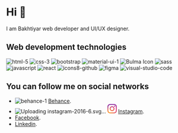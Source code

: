 # Hi 👋

I am Bakhtiyar web developer and UI/UX designer.


 ## **Web development technologies**

![html-5](https://github.com/Bakhtiyar05/Bakhtiyar05/assets/70347989/47aac347-d010-4e00-995d-b9a51f2319af)
![css-3](https://github.com/Bakhtiyar05/Bakhtiyar05/assets/70347989/621586a7-840a-42d2-ac29-083c7eb659be)
![bootstrap](https://github.com/Bakhtiyar05/Bakhtiyar05/assets/70347989/5917a619-6ae1-4eb8-9947-5c51f8d4ecc5)
![material-ui-1](https://github.com/Bakhtiyar05/Bakhtiyar05/assets/70347989/d09c65b3-29c2-4f02-8980-fe067f086f5a)
![Bulma Icon](https://github.com/Bakhtiyar05/Bakhtiyar05/assets/70347989/32140b4e-bcab-4a7a-8354-8dd387382304)
![sass](https://github.com/Bakhtiyar05/Bakhtiyar05/assets/70347989/51e9d8e3-4f66-4dd2-beb7-6db106feb220)
![javascript](https://github.com/Bakhtiyar05/Bakhtiyar05/assets/70347989/b218da53-1865-4e5b-86c5-e8a1174431d4)
![react](https://github.com/Bakhtiyar05/Bakhtiyar05/assets/70347989/0a26a104-b279-4486-826c-e9f71f7093a6)
![icons8-github](https://github.com/Bakhtiyar05/Bakhtiyar05/assets/70347989/ddae1e9e-4853-42a0-82ca-cd781476ef92)
![figma](https://github.com/Bakhtiyar05/Bakhtiyar05/assets/70347989/1cc72c75-10c7-4dfe-83ff-4c2457f3e00e)
![visual-studio-code](https://github.com/Bakhtiyar05/Bakhtiyar05/assets/70347989/15168dc9-3613-4eb9-94a7-e91183589740)


## **You can follow me on social networks**

+ ![behance-1](https://github.com/Bakhtiyar05/Bakhtiyar05/assets/70347989/b12c80a6-b36f-44d3-ac4f-40a3567f24a4) [Behance](https://www.behance.net/bakhtiyar04).
+ ![Uploading instagram-2016-6.svg…]()
<svg xmlns="http://www.w3.org/2000/svg" width="25" height="25" viewBox="0 0 2499.899999999999 2500"><defs><radialGradient id="a" cx="332.14" cy="2511.81" r="3263.54" gradientUnits="userSpaceOnUse"><stop offset=".09" stop-color="#fa8f21"/><stop offset=".78" stop-color="#d82d7e"/></radialGradient><radialGradient id="b" cx="1516.14" cy="2623.81" r="2572.12" gradientUnits="userSpaceOnUse"><stop offset=".64" stop-color="#8c3aaa" stop-opacity="0"/><stop offset="1" stop-color="#8c3aaa"/></radialGradient></defs><path d="M833.4 1250c0-230.11 186.49-416.7 416.6-416.7s416.7 186.59 416.7 416.7-186.59 416.7-416.7 416.7-416.6-186.59-416.6-416.7m-225.26 0c0 354.5 287.36 641.86 641.86 641.86s641.86-287.36 641.86-641.86S1604.5 608.14 1250 608.14 608.14 895.5 608.14 1250m1159.13-667.31a150 150 0 1 0 150.06-149.94h-.06a150.07 150.07 0 0 0-150 149.94M745 2267.47c-121.87-5.55-188.11-25.85-232.13-43-58.36-22.72-100-49.78-143.78-93.5s-70.88-85.32-93.5-143.68c-17.16-44-37.46-110.26-43-232.13-6.06-131.76-7.27-171.34-7.27-505.15s1.31-373.28 7.27-505.15c5.55-121.87 26-188 43-232.13 22.72-58.36 49.78-100 93.5-143.78s85.32-70.88 143.78-93.5c44-17.16 110.26-37.46 232.13-43 131.76-6.06 171.34-7.27 505-7.27s373.28 1.31 505.15 7.27c121.87 5.55 188 26 232.13 43 58.36 22.62 100 49.78 143.78 93.5s70.78 85.42 93.5 143.78c17.16 44 37.46 110.26 43 232.13 6.06 131.87 7.27 171.34 7.27 505.15s-1.21 373.28-7.27 505.15c-5.55 121.87-25.95 188.11-43 232.13-22.72 58.36-49.78 100-93.5 143.68s-85.42 70.78-143.78 93.5c-44 17.16-110.26 37.46-232.13 43-131.76 6.06-171.34 7.27-505.15 7.27s-373.28-1.21-505-7.27M734.65 7.57c-133.07 6.06-224 27.16-303.41 58.06C349 97.54 279.38 140.35 209.81 209.81S97.54 349 65.63 431.24c-30.9 79.46-52 170.34-58.06 303.41C1.41 867.93 0 910.54 0 1250s1.41 382.07 7.57 515.35c6.06 133.08 27.16 223.95 58.06 303.41 31.91 82.19 74.62 152 144.18 221.43S349 2402.37 431.24 2434.37c79.56 30.9 170.34 52 303.41 58.06C868 2498.49 910.54 2500 1250 2500s382.07-1.41 515.35-7.57c133.08-6.06 223.95-27.16 303.41-58.06 82.19-32 151.86-74.72 221.43-144.18s112.18-139.24 144.18-221.43c30.9-79.46 52.1-170.34 58.06-303.41 6.06-133.38 7.47-175.89 7.47-515.35s-1.41-382.07-7.47-515.35c-6.06-133.08-27.16-224-58.06-303.41-32-82.19-74.72-151.86-144.18-221.43S2150.95 97.54 2068.86 65.63c-79.56-30.9-170.44-52.1-303.41-58.06C1632.17 1.51 1589.56 0 1250.1 0S868 1.41 734.65 7.57" fill="url(#a)"/><path d="M833.4 1250c0-230.11 186.49-416.7 416.6-416.7s416.7 186.59 416.7 416.7-186.59 416.7-416.7 416.7-416.6-186.59-416.6-416.7m-225.26 0c0 354.5 287.36 641.86 641.86 641.86s641.86-287.36 641.86-641.86S1604.5 608.14 1250 608.14 608.14 895.5 608.14 1250m1159.13-667.31a150 150 0 1 0 150.06-149.94h-.06a150.07 150.07 0 0 0-150 149.94M745 2267.47c-121.87-5.55-188.11-25.85-232.13-43-58.36-22.72-100-49.78-143.78-93.5s-70.88-85.32-93.5-143.68c-17.16-44-37.46-110.26-43-232.13-6.06-131.76-7.27-171.34-7.27-505.15s1.31-373.28 7.27-505.15c5.55-121.87 26-188 43-232.13 22.72-58.36 49.78-100 93.5-143.78s85.32-70.88 143.78-93.5c44-17.16 110.26-37.46 232.13-43 131.76-6.06 171.34-7.27 505-7.27s373.28 1.31 505.15 7.27c121.87 5.55 188 26 232.13 43 58.36 22.62 100 49.78 143.78 93.5s70.78 85.42 93.5 143.78c17.16 44 37.46 110.26 43 232.13 6.06 131.87 7.27 171.34 7.27 505.15s-1.21 373.28-7.27 505.15c-5.55 121.87-25.95 188.11-43 232.13-22.72 58.36-49.78 100-93.5 143.68s-85.42 70.78-143.78 93.5c-44 17.16-110.26 37.46-232.13 43-131.76 6.06-171.34 7.27-505.15 7.27s-373.28-1.21-505-7.27M734.65 7.57c-133.07 6.06-224 27.16-303.41 58.06C349 97.54 279.38 140.35 209.81 209.81S97.54 349 65.63 431.24c-30.9 79.46-52 170.34-58.06 303.41C1.41 867.93 0 910.54 0 1250s1.41 382.07 7.57 515.35c6.06 133.08 27.16 223.95 58.06 303.41 31.91 82.19 74.62 152 144.18 221.43S349 2402.37 431.24 2434.37c79.56 30.9 170.34 52 303.41 58.06C868 2498.49 910.54 2500 1250 2500s382.07-1.41 515.35-7.57c133.08-6.06 223.95-27.16 303.41-58.06 82.19-32 151.86-74.72 221.43-144.18s112.18-139.24 144.18-221.43c30.9-79.46 52.1-170.34 58.06-303.41 6.06-133.38 7.47-175.89 7.47-515.35s-1.41-382.07-7.47-515.35c-6.06-133.08-27.16-224-58.06-303.41-32-82.19-74.72-151.86-144.18-221.43S2150.95 97.54 2068.86 65.63c-79.56-30.9-170.44-52.1-303.41-58.06C1632.17 1.51 1589.56 0 1250.1 0S868 1.41 734.65 7.57" fill="url(#b)"/></svg> [Instagram](https://www.instagram.com/batya_balabayli/).
+ [Facebook](https://www.facebook.com/bakhtiyar.balabayli).
+ [Linkedin](https://www.linkedin.com/in/bakhtiyar-balabayli-2875a01a2/).

